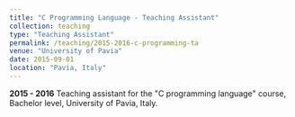 ```yaml
---
title: "C Programming Language - Teaching Assistant"
collection: teaching
type: "Teaching Assistant"
permalink: /teaching/2015-2016-c-programming-ta
venue: "University of Pavia"
date: 2015-09-01
location: "Pavia, Italy"
---
```


**2015 - 2016** Teaching assistant for the "C programming language" course, Bachelor level, University of Pavia, Italy.
